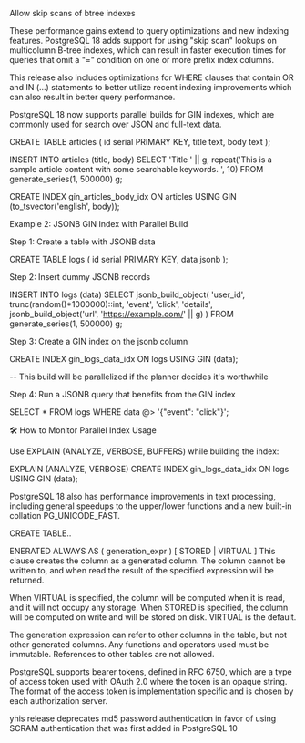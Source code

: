 Allow skip scans of btree indexes

These performance gains extend to query optimizations and new indexing features. PostgreSQL 18 adds support for using "skip scan" lookups on multicolumn B-tree indexes, which can result in faster execution times for queries that omit a "=" condition on one or more prefix index columns.

This release also includes optimizations for WHERE clauses that contain OR and IN (...) statements to better utilize recent indexing improvements which can also result in better query performance.

PostgreSQL 18 now supports parallel builds for GIN indexes, which are commonly used for search over JSON and full-text data. 

CREATE TABLE articles (
id serial PRIMARY KEY,
title text,
body text
);

INSERT INTO articles (title, body)
SELECT
'Title ' || g,
repeat('This is a sample article content with some searchable keywords. ', 10)
FROM generate_series(1, 500000) g;

CREATE INDEX gin_articles_body_idx ON articles
USING GIN (to_tsvector('english', body));

 Example 2: JSONB GIN Index with Parallel Build

Step 1: Create a table with JSONB data

CREATE TABLE logs (
id serial PRIMARY KEY,
data jsonb
);

Step 2: Insert dummy JSONB records

INSERT INTO logs (data)
SELECT jsonb_build_object(
'user_id', trunc(random()*1000000)::int,
'event', 'click',
'details', jsonb_build_object('url', 'https://example.com/' || g)
)
FROM generate_series(1, 500000) g;

Step 3: Create a GIN index on the jsonb column

CREATE INDEX gin_logs_data_idx ON logs
USING GIN (data);

-- This build will be parallelized if the planner decides it's worthwhile

Step 4: Run a JSONB query that benefits from the GIN index

SELECT *
FROM logs
WHERE data @> '{"event": "click"}';

🛠️ How to Monitor Parallel Index Usage

Use EXPLAIN (ANALYZE, VERBOSE, BUFFERS) while building the index:

EXPLAIN (ANALYZE, VERBOSE)
CREATE INDEX gin_logs_data_idx ON logs
USING GIN (data);


 PostgreSQL 18 also has performance improvements in text processing, including general speedups to the upper/lower functions and a new built-in collation PG_UNICODE_FAST.

CREATE TABLE..

ENERATED ALWAYS AS ( generation_expr ) [ STORED | VIRTUAL ] 
This clause creates the column as a generated column. The column cannot be written to, and when read the result of the specified expression will be returned.

When VIRTUAL is specified, the column will be computed when it is read, and it will not occupy any storage. When STORED is specified, the column will be computed on write and will be stored on disk. VIRTUAL is the default.

The generation expression can refer to other columns in the table, but not other generated columns. Any functions and operators used must be immutable. References to other tables are not allowed.


 PostgreSQL supports bearer tokens, defined in RFC 6750, which are a type of access token used with OAuth 2.0 where the token is an opaque string. The format of the access token is implementation specific and is chosen by each authorization server.

 yhis release deprecates md5 password authentication in favor of using SCRAM authentication that was first added in PostgreSQL 10
